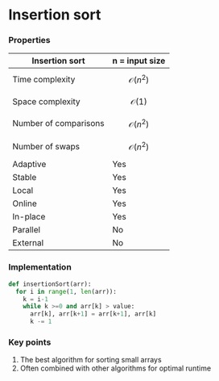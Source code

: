 # Insertion sort

### Properties

| Insertion sort        | n = input size       |
| --------------------- | -------------------- |
| Time complexity       | $$\mathcal{O}(n^2)$$ |
| Space complexity      | $$\mathcal{O}(1)$$   |
| Number of comparisons | $$\mathcal{O}(n^2)$$ |
| Number of swaps       | $$\mathcal{O}(n^2)$$ |
| Adaptive              | Yes                  |
| Stable                | Yes                  |
| Local                 | Yes                  |
| Online                | Yes                  |
| In-place              | Yes                  |
| Parallel              | No                   |
| External              | No                   |

### **Implementation**

```python
def insertionSort(arr):
  for i in range(1, len(arr)):
    k = i-1
    while k >=0 and arr[k] > value:
      arr[k], arr[k+1] = arr[k+1], arr[k]
      k -= 1
```

### **Key points**

1. The best algorithm for sorting small arrays
2. Often combined with other algorithms for optimal runtime

